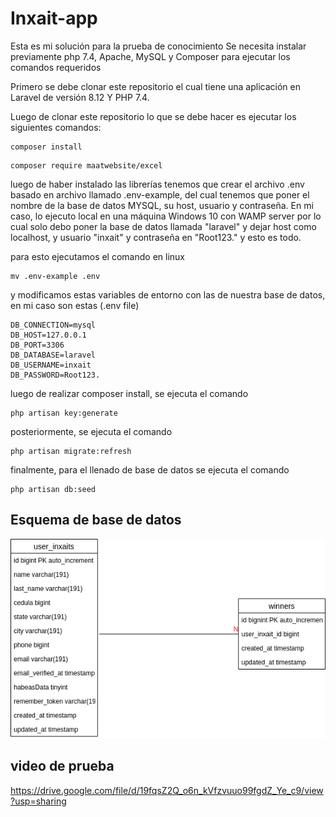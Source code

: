 # Inxait-app
Esta es mi solución para la prueba de conocimiento
Se necesita instalar previamente php 7.4, Apache, MySQL y Composer para ejecutar los comandos requeridos

Primero se debe clonar este repositorio el cual tiene una aplicación en Laravel de versión 8.12 Y PHP 7.4.

Luego de clonar este repositorio lo que se debe hacer es ejecutar los siguientes comandos:
```
composer install
```
```
composer require maatwebsite/excel
```
luego de haber instalado las librerías tenemos que crear el archivo .env basado en archivo llamado .env-example, del cual tenemos que poner el nombre de la base de datos MYSQL, su host, usuario y contraseña. En mi caso, lo ejecuto local en una máquina Windows 10 con WAMP server por lo cual solo debo poner la base de datos llamada "laravel" y dejar host como localhost, y usuario "inxait" y contraseña en "Root123." y esto es todo.   

para esto ejecutamos el comando en linux
```
mv .env-example .env
```
y modificamos estas variables de entorno con las de nuestra base de datos, en mi caso son estas (.env file)
```
DB_CONNECTION=mysql
DB_HOST=127.0.0.1
DB_PORT=3306
DB_DATABASE=laravel
DB_USERNAME=inxait
DB_PASSWORD=Root123.
```
luego de realizar composer install, se ejecuta el comando
```
php artisan key:generate
```
posteriormente, se ejecuta el comando

```
php artisan migrate:refresh
```

finalmente, para el llenado de base de datos se ejecuta el comando 


```
php artisan db:seed
```
## Esquema de base de datos

![alt text](https://github.com/armando555/inxait-app/blob/develop/database.png)

## video de prueba 
https://drive.google.com/file/d/19fqsZ2Q_o6n_kVfzvuuo99fgdZ_Ye_c9/view?usp=sharing
